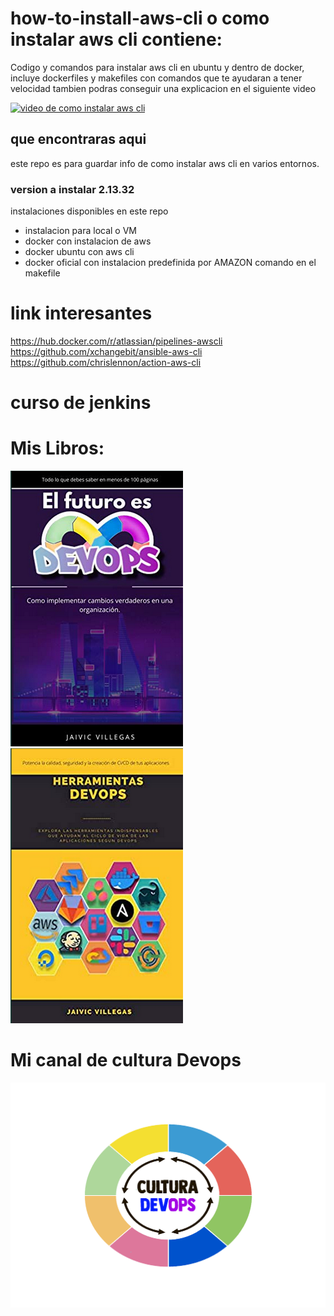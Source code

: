# how-to-install-aws-cli o como instalar aws cli contiene:

Codigo y comandos para instalar aws cli en ubuntu y dentro de docker, incluye dockerfiles y makefiles con comandos que te ayudaran a tener velocidad tambien podras conseguir  una explicacion en el siguiente video 

[![video de como instalar aws cli](https://i.ytimg.com/vi/9TyYjR8czwo/hqdefault.jpg?sqp=-oaymwEXCNACELwBSFryq4qpAwkIARUAAIhCGAE=&rs=AOn4CLDPKl4nLpOIyVpgsETLsunUi9s8cg)](https://youtu.be/9TyYjR8czwo)

## que encontraras aqui

este repo es para guardar info de como instalar aws cli en varios entornos.

### version a instalar 2.13.32
instalaciones disponibles en este repo
* instalacion para local o VM
* docker con instalacion de aws
* docker ubuntu con aws cli
* docker oficial con instalacion predefinida por AMAZON comando en el makefile



# link interesantes
https://hub.docker.com/r/atlassian/pipelines-awscli
https://github.com/xchangebit/ansible-aws-cli
https://github.com/chrislennon/action-aws-cli




# curso de jenkins




# Mis Libros:

[![libros futuro es devops ](https://github.com/culturadevops/ecs_para_principiantes/blob/master/recursos/futuroesdevopsjaivicvillegas.png)](https://amzn.to/3S8AGG9) [![libros herramientas devops](https://github.com/culturadevops/ecs_para_principiantes/blob/master/recursos/herramientasdevops.png)](https://amzn.to/3ga1c4E)

# Mi canal de cultura Devops

[![canal de youtube sobre devops ](https://github.com/culturadevops/ecs_para_principiantes/blob/master/recursos/culturadevops.png)](https://www.youtube.com/channel/UCfJ67eVA7DkKbbIF5ceJDMA?sub_confirmation=1) 